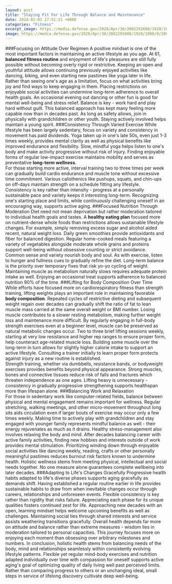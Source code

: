 ```yaml
---
layout: post
title: "Staying Fit For Life Through Balance and Maintenance"
date: 2024-02-03 17:51:21 +0000
categories: "Fitness"
excerpt_image: https://media.defense.gov/2020/Apr/30/2002291608/1920/1080/0/200501-F-PO640-0034.JPG
image: https://media.defense.gov/2020/Apr/30/2002291608/1920/1080/0/200501-F-PO640-0034.JPG
---
```


###Focusing on Attitude Over Regimen
A positive mindset is one of the most important factors in maintaining an active lifestyle as you age. At 61, **balanced fitness routine** and enjoyment of life's pleasures are still fully possible without becoming overly rigid or restrictive. Keeping an open and youthful attitude allows continuing previously enjoyed activities like dancing, biking, and even starting new pastimes like yoga later in life. Rather than seeing one's age as a limitation, focus on what activities bring joy and find ways to keep engaging in them. 
Placing restrictions on enjoyable social activities can undermine long-term adherence to overall health goals. An occasional evening out dancing or other fun is good for mental well-being and stress relief. Balance is key - work hard and play hard without guilt. This balanced approach has kept many feeling more capable now than in decades past. As long as safety allows, join in physically with grandchildren or other youth. Staying actively involved helps maintain a young spirit.
###Consistency Through Varied Exercise 
While lifestyle has been largely sedentary, focus on variety and consistency in movement has paid dividends. Yoga taken up in one's late 50s, even just 1-3 times weekly, provides mental clarity as well as physical benefits like improved endurance and flexibility. Slow, mindful yoga helps listen to one's body and make activity progressive without risk of injury. Finding enjoyable forms of regular low-impact exercise maintains mobility and serves as preventative **long-term wellness**.  
For those starting more active, interval training two to three times per week can gradually build cardio endurance and muscle tone without excessive time commitment. Various calisthenics like pushups, squats, and chin-ups on off-days maintain strength on a schedule fitting any lifestyle. Consistency is key rather than intensity - progress at a personally sustainable pace and variety keeps it interesting long-term. Recognizing one's starting place and limits, while continuously challenging oneself in an encouraging way, supports active aging.
###Focused Nutrition Through Moderation
Diet need not mean deprivation but rather moderation tailored to individual health goals and tastes. A **healthy eating plan** focused more on nutrient-dense whole foods than restrictions allows sustainable lifestyle changes. For example, simply removing excess sugar and alcohol aided recent, natural weight loss. Daily green smoothies provide antioxidants and fiber for balanced digestion. 
Regular home-cooked meals featuring a variety of vegetables alongside moderate whole grains and proteins support well-being without obsessive counting or strict avoidance. Common sense and variety nourish body and soul. As with exercise, listen to hunger and fullness cues to gradually refine the diet. Long-term balance is the priority over temporary fixes that risk yo-yo cycling of weight. Maintaining muscle as metabolism naturally slows requires adequate protein intake as well. Enjoying an occasional treat supports adherence to balanced nutrition 90% of the time.
###Lifting for Body Composition Over Time  
While efforts have focused more on cardiorespiratory fitness than strength training, lifting weights plays an important role in maintaining favorable **body composition**. Repeated cycles of restrictive dieting and subsequent weight regain over decades can gradually shift the ratio of fat to lean muscle mass carried at the same overall weight or BMI number. Losing muscle contributes to a slower resting metabolism, making further weight loss and maintenance more difficult. 
By regularly engaging in full-body strength exercises even at a beginner level, muscle can be preserved as natural metabolic changes occur. Two to three brief lifting sessions weekly, starting at very low resistance and higher rep ranges to ensure proper form, help counteract age-related muscle loss. Building some muscle over the long-term in turn allows for slightly higher calorie intake to support an active lifestyle. Consulting a trainer initially to learn proper form protects against injury as a new routine is established.  
Strength training, whether via dumbbells, resistance bands, or bodyweight exercises provides benefits beyond physical appearance. Strong muscles, bones and connective tissues reduce risk of falls and fractures which threaten independence as one ages. Lifting heavy is unnecessary - consistency in gradually progressive strengthening supports healthspan more than lifespan alone.
###Balancing Work and Relaxation  
For those in sedentary work like computer-related fields, balance between physical and mental engagement remains important for wellness. Regular stretching, walking meetings, and other micro-movement throughout long sits aids circulation even if larger bouts of exercise may occur only a few times weekly. Making time to actively play with grandchildren and stay engaged with younger family represents mindful balance as well - their energy rejuvenates as much as it drains. 
Healthy stress-management also involves relaxing the body and mind. After decades balancing career with active family activities, finding new hobbies and interests outside of work provides mental stimulation. Prioritizing winding down through enjoyable social activities like dancing weekly, reading, crafts or other personally meaningful pastimes reduces burnout risk factors known to undermine health. Holistic wellness stems from meeting physical, intellectual and social needs together. No one measure alone guarantees complete wellbeing into later decades.
###Adapting to Life's Changes Gracefully
Progressive health habits adapted to life's diverse phases supports aging gracefully as demands shift. Having established a regular routine earlier in life provides sustainable habits to draw from when inevitable changes occur through careers, relationships and unforeseen events. Flexible consistency is key rather than rigidity that risks failure. 
Appreciating each phase for its unique qualities fosters continued zest for life. Approaching new decades with an open, learning mindset helps welcome upcoming benefits as well as challenges. Maintaining social ties through shared interests and service assists weathering transitions gracefully. Overall health depends far more on attitude and balance rather than extreme measures - wisdom lies in moderation tailored to personal capacities. This journey focuses more on enjoying each moment than obsessing over arbitrary milestones and numbers.
In conclusion, holistic health stems from balancing needs of the body, mind and relationships seamlessly within consistently evolving lifestyle patterns. Flexible yet regular mind-body exercises and nutrition adapted individually over time with compassion for oneself supports active aging's goal of optimizing quality of daily living well past perceived limits. Rather than comparing progress to others or an unchanging ideal, small steps in service of lifelong discovery cultivate deep well-being.